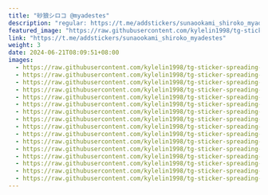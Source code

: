 ```yaml
---
title: "砂狼シロコ @myadestes"
description: "regular: https://t.me/addstickers/sunaookami_shiroko_myadestes"
featured_image: "https://raw.githubusercontent.com/kylelin1998/tg-sticker-spreading-worldwide-images/main/img/09186f07-2388-45ba-bf99-fa75baa6fdd4.jpg"
link: "https://t.me/addstickers/sunaookami_shiroko_myadestes"
weight: 3
date: 2024-06-21T08:09:51+08:00
images:
  - https://raw.githubusercontent.com/kylelin1998/tg-sticker-spreading-worldwide-images/main/img/09186f07-2388-45ba-bf99-fa75baa6fdd4.jpg
  - https://raw.githubusercontent.com/kylelin1998/tg-sticker-spreading-worldwide-images/main/img/d9f38109-34e8-4f65-9f97-c06b74ed0e2c.jpg
  - https://raw.githubusercontent.com/kylelin1998/tg-sticker-spreading-worldwide-images/main/img/ff0a659b-9d47-4870-947e-b119c74f96eb.jpg
  - https://raw.githubusercontent.com/kylelin1998/tg-sticker-spreading-worldwide-images/main/img/db2035b6-1f85-4dde-9a4f-22d46b728d42.jpg
  - https://raw.githubusercontent.com/kylelin1998/tg-sticker-spreading-worldwide-images/main/img/59710f5b-fb37-4200-a6dd-8ecae147f0f2.jpg
  - https://raw.githubusercontent.com/kylelin1998/tg-sticker-spreading-worldwide-images/main/img/a0221441-aa5f-4288-9f23-60c752ddae2f.jpg
  - https://raw.githubusercontent.com/kylelin1998/tg-sticker-spreading-worldwide-images/main/img/49371665-c4be-47c9-b4e5-e6ee283367e3.jpg
  - https://raw.githubusercontent.com/kylelin1998/tg-sticker-spreading-worldwide-images/main/img/623ca5a1-7e52-4ddb-b074-ad837b833e1b.jpg
  - https://raw.githubusercontent.com/kylelin1998/tg-sticker-spreading-worldwide-images/main/img/271881b8-5140-4197-a312-16e965849f00.jpg
  - https://raw.githubusercontent.com/kylelin1998/tg-sticker-spreading-worldwide-images/main/img/5cababf4-9587-405c-a3ca-cc8b523b32c9.jpg
  - https://raw.githubusercontent.com/kylelin1998/tg-sticker-spreading-worldwide-images/main/img/a94880da-6248-47b3-9930-2e1dbef1b393.jpg
  - https://raw.githubusercontent.com/kylelin1998/tg-sticker-spreading-worldwide-images/main/img/b94d1abb-c433-4c63-a3b5-165c374f6dec.jpg
  - https://raw.githubusercontent.com/kylelin1998/tg-sticker-spreading-worldwide-images/main/img/5c24aa94-1ba3-4a03-89c0-cc4b5d64cbd8.jpg
  - https://raw.githubusercontent.com/kylelin1998/tg-sticker-spreading-worldwide-images/main/img/a879889d-a217-4089-b38d-4c935135aaa8.jpg
  - https://raw.githubusercontent.com/kylelin1998/tg-sticker-spreading-worldwide-images/main/img/6a1d32ba-0971-41ce-ab00-f224ae6a44c2.jpg
  - https://raw.githubusercontent.com/kylelin1998/tg-sticker-spreading-worldwide-images/main/img/d6687af8-25c0-4c6f-a003-ca7963b8ea60.jpg
---
```

